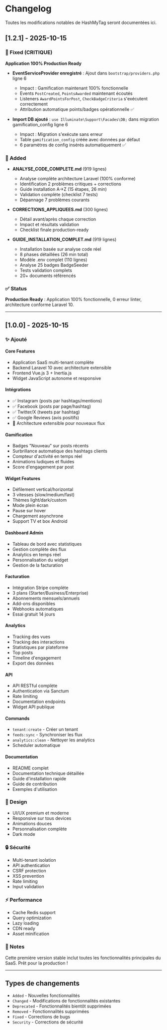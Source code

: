 # Changelog

Toutes les modifications notables de HashMyTag seront documentées ici.

## [1.2.1] - 2025-10-15

### 🔧 Fixed (CRITIQUE)

**Application 100% Production Ready**

- **EventServiceProvider enregistré** : Ajout dans `bootstrap/providers.php` ligne 6
  - Impact : Gamification maintenant 100% fonctionnelle
  - Events `PostCreated`, `PointsAwarded` maintenant écoutés
  - Listeners `AwardPointsForPost`, `CheckBadgeCriteria` s'exécutent correctement
  - Attribution automatique points/badges opérationnelle ✅

- **Import DB ajouté** : `use Illuminate\Support\Facades\DB;` dans migration gamification_config ligne 6
  - Impact : Migration s'exécute sans erreur
  - Table `gamification_config` créée avec données par défaut
  - 6 paramètres de config insérés automatiquement ✅

### 📖 Added

- **ANALYSE_CODE_COMPLETE.md** (919 lignes)
  - Analyse complète architecture Laravel (100% conforme)
  - Identification 2 problèmes critiques + corrections
  - Guide installation A→Z (15 étapes, 26 min)
  - Validation complète (checklist 7 tests)
  - Dépannage 7 problèmes courants

- **CORRECTIONS_APPLIQUEES.md** (300 lignes)
  - Détail avant/après chaque correction
  - Impact et résultats validation
  - Checklist finale production-ready

- **GUIDE_INSTALLATION_COMPLET.md** (919 lignes)
  - Installation basée sur analyse code réel
  - 8 phases détaillées (26 min total)
  - Modèle .env complet (110 lignes)
  - Analyse 25 badges BadgeSeeder
  - Tests validation complets
  - 20+ documents référencés

### ✅ Status

**Production Ready** : Application 100% fonctionnelle, 0 erreur linter, architecture conforme Laravel 10.

---

## [1.0.0] - 2025-10-15

### ✨ Ajouté

#### Core Features
- Application SaaS multi-tenant complète
- Backend Laravel 10 avec architecture extensible
- Frontend Vue.js 3 + Inertia.js
- Widget JavaScript autonome et responsive

#### Intégrations
- ✅ Instagram (posts par hashtags/mentions)
- ✅ Facebook (posts par page/hashtag)
- ✅ Twitter/X (tweets par hashtag)
- ✅ Google Reviews (avis positifs)
- 🔧 Architecture extensible pour nouveaux flux

#### Gamification
- Badges "Nouveau" sur posts récents
- Surbrillance automatique des hashtags clients
- Compteur d'activité en temps réel
- Animations ludiques et fluides
- Score d'engagement par post

#### Widget Features
- Défilement vertical/horizontal
- 3 vitesses (slow/medium/fast)
- Thèmes light/dark/custom
- Mode plein écran
- Pause sur hover
- Chargement asynchrone
- Support TV et box Android

#### Dashboard Admin
- Tableau de bord avec statistiques
- Gestion complète des flux
- Analytics en temps réel
- Personnalisation du widget
- Gestion de la facturation

#### Facturation
- Intégration Stripe complète
- 3 plans (Starter/Business/Enterprise)
- Abonnements mensuels/annuels
- Add-ons disponibles
- Webhooks automatiques
- Essai gratuit 14 jours

#### Analytics
- Tracking des vues
- Tracking des interactions
- Statistiques par plateforme
- Top posts
- Timeline d'engagement
- Export des données

#### API
- API RESTful complète
- Authentication via Sanctum
- Rate limiting
- Documentation endpoints
- Widget API publique

#### Commands
- `tenant:create` - Créer un tenant
- `feeds:sync` - Synchroniser les flux
- `analytics:clean` - Nettoyer les analytics
- Scheduler automatique

#### Documentation
- README complet
- Documentation technique détaillée
- Guide d'installation rapide
- Guide de contribution
- Exemples d'utilisation

### 🎨 Design
- UI/UX premium et moderne
- Responsive sur tous devices
- Animations douces
- Personnalisation complète
- Dark mode

### 🔒 Sécurité
- Multi-tenant isolation
- API authentication
- CSRF protection
- XSS prevention
- Rate limiting
- Input validation

### ⚡ Performance
- Cache Redis support
- Query optimization
- Lazy loading
- CDN ready
- Asset minification

### 📝 Notes

Cette première version stable inclut toutes les fonctionnalités principales du SaaS.
Prêt pour la production !

---

## Types de changements

- `Added` - Nouvelles fonctionnalités
- `Changed` - Modifications de fonctionnalités existantes
- `Deprecated` - Fonctionnalités bientôt supprimées
- `Removed` - Fonctionnalités supprimées
- `Fixed` - Corrections de bugs
- `Security` - Corrections de sécurité


